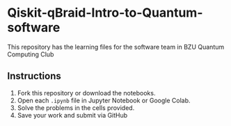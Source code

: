 # Qiskit-qBraid-Intro-to-Quantum-software
This repository has the learning files for the software team in BZU Quantum Computing Club 

## Instructions

1. Fork this repository or download the notebooks.
2. Open each `.ipynb` file in Jupyter Notebook or Google Colab.
3. Solve the problems in the cells provided.
4. Save your work and submit via GitHub 
